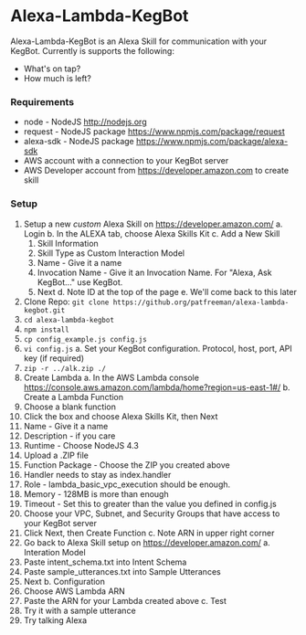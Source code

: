 # Alexa-Lambda-KegBot
Alexa-Lambda-KegBot is an Alexa Skill for communication with your KegBot. Currently is supports the following:
* What's on tap?
* How much is left?

### Requirements
* node - NodeJS http://nodejs.org
* request - NodeJS package https://www.npmjs.com/package/request
* alexa-sdk - NodeJS package https://www.npmjs.com/package/alexa-sdk
* AWS account with a connection to your KegBot server
* AWS Developer account from https://developer.amazon.com to create skill

### Setup
1. Setup a new *custom* Alexa Skill on https://developer.amazon.com/
 a. Login
 b. In the ALEXA tab, choose Alexa Skills Kit
 c. Add a New Skill
   1. Skill Information
   2. Skill Type as Custom Interaction Model
   3. Name - Give it a name
   4. Invocation Name - Give it an Invocation Name. For "Alexa, Ask KegBot..." use KegBot.
   5. Next
  d. Note ID at the top of the page
  e. We'll come back to this later
2. Clone Repo: `git clone https://github.org/patfreeman/alexa-lambda-kegbot.git`
3. `cd alexa-lambda-kegbot`
4. `npm install`
5. `cp config_example.js config.js`
6. `vi config.js`
 a. Set your KegBot configuration. Protocol, host, port, API key (if required)
7. `zip -r ../alk.zip ./`
8. Create Lambda
 a. In the AWS Lambda console https://console.aws.amazon.com/lambda/home?region=us-east-1#/
 b. Create a Lambda Function
  1. Choose a blank function
  2. Click the box and choose Alexa Skills Kit, then Next
  3. Name - Give it a name
  4. Description - if you care
  5. Runtime - Choose NodeJS 4.3
  6. Upload a .ZIP file
  7. Function Package - Choose the ZIP you created above
  8. Handler needs to stay as index.handler
  9. Role - lambda_basic_vpc_execution should be enough.
  10. Memory - 128MB is more than enough
  11. Timeout - Set this to greater than the value you defined in config.js
  12. Choose your VPC, Subnet, and Security Groups that have access to your KegBot server
  13. Click Next, then Create Function
 c. Note ARN in upper right corner
9. Go back to Alexa Skill setup on https://developer.amazon.com/
 a. Interation Model
  1. Paste intent_schema.txt into Intent Schema
  2. Paste sample_utterances.txt into Sample Utterances
  3. Next
 b. Configuration
  1. Choose AWS Lambda ARN
  2. Paste the ARN for your Lambda created above
 c. Test
  1. Try it with a sample utterance
10. Try talking Alexa
